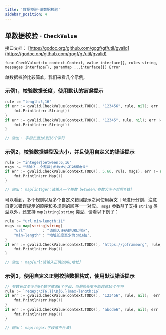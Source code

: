 ```yaml
---
title: '数据校验-单数据校验'
sidebar_position: 4
---
```


## 单数据校验 - `CheckValue`

接口文档： [https://godoc.org/github.com/gogf/gf/util/gvalid](https://godoc.org/github.com/gogf/gf/util/gvalid)

```
func CheckValue(ctx context.Context, value interface{}, rules string, messages interface{}, paramMap ...interface{}) Error
```

单数据校验比较简单，我们来看几个示例。

### 示例1，校验数据长度，使用默认的错误提示

```  go
rule := "length:6,16"
if err := gvalid.CheckValue(context.TODO(), "123456", rule, nil); err != nil {
    fmt.Println(err.String())
}
if err := gvalid.CheckValue(context.TODO(), "12345", rule, nil); err != nil {
    fmt.Println(err.String())
}

// 输出： 字段长度为6到16个字符

```

### 示例2，校验数据类型及大小，并且使用自定义的错误提示

```  go
rule := "integer|between:6,16"
msgs := "请输入一个整数|参数大小不对啊老铁"
if err := gvalid.CheckValue(context.TODO(), 5.66, rule, msgs); err != nil {
    fmt.Println(err.Map())
}

// 输出： map[integer:请输入一个整数 between:参数大小不对啊老铁]

```

可以看到，多个规则以及多个自定义错误提示之间使用英文 `|` 号进行分割，注意自定义错误提示的顺序和多规则的顺序一一对应。 `msgs` 参数除了支持 `string` 类型以外，还支持 `map[string]string` 类型，请看以下例子：

```  go
rule := "url|min-length:11"
msgs := map[string]string{
    "url"        : "请输入正确的URL地址",
    "min-length" : "地址长度至少为:min位",
}
if err := gvalid.CheckValue(context.TODO(), "https://goframeorg", rule, msgs); err != nil {
    fmt.Println(err.Map())
}

// 输出： map[url:请输入正确的URL地址]

```

### 示例3，使用自定义正则校验数据格式，使用默认错误提示

```  go
// 参数长度至少为6个数字或者6个字母，但是总长度不能超过16个字符
rule := `regex:\d{6,}|\D{6,}|max-length:16`
if err := gvalid.CheckValue(context.TODO(), "123456", rule, nil);  err != nil {
    fmt.Println(err.Map())
}
if err := gvalid.CheckValue(context.TODO(), "abcde6", rule, nil); err != nil {
    fmt.Println(err.Map())
}

// 输出： map[regex:字段值不合法]

```